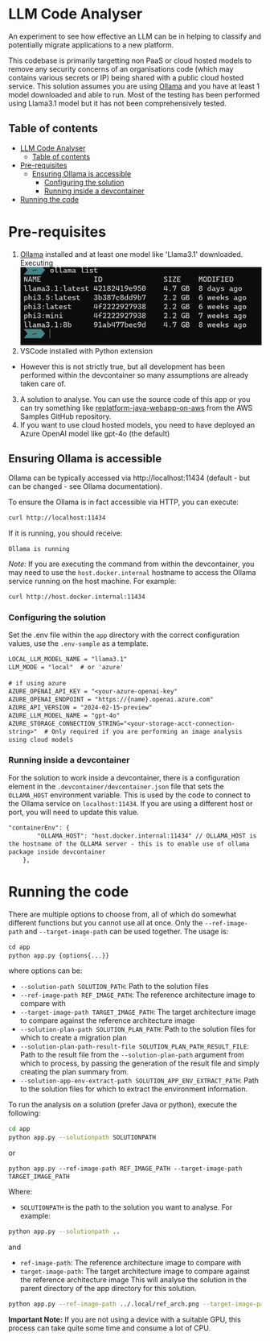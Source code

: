# LLM Code Analyser
An experiment to see how effective an LLM can be in helping to classify and potentially migrate applications to a new platform.

This codebase is primarily targetting non PaaS or cloud hosted models to remove any security concerns of an organisations code (which may contains various secrets or IP) being shared with a public cloud hosted service.
This solution assumes you are using [Ollama](https://ollama.com/) and you have at least 1 model downloaded and able to run. Most of the testing has been performed using Llama3.1 model but it has not been comprehensively tested.

## Table of contents
- [LLM Code Analyser](#llm-code-analyser)
  - [Table of contents](#table-of-contents)
- [Pre-requisites](#pre-requisites)
  - [Ensuring Ollama is accessible](#ensuring-ollama-is-accessible)
    - [Configuring the solution](#configuring-the-solution)
    - [Running inside a devcontainer](#running-inside-a-devcontainer)
- [Running the code](#running-the-code)

# Pre-requisites
1. [Ollama](https://ollama.com/) installed and at least one model like 'Llama3.1' downloaded. Executing 
![Ollama list](./images/ollama-list.png)
2. VSCode installed with Python extension
  - However this is not strictly true, but all development has been performed within the devcontainer so many assumptions are already taken care of.
3. A solution to analyse. You can use the source code of this app or you can try something like [replatform-java-webapp-on-aws](https://github.com/aws-samples/replatform-java-webapp-on-aws) from the AWS Samples GitHub repository.
4. If you want to use cloud hosted models, you need to have deployed an Azure OpenAI model like gpt-4o (the default)

## Ensuring Ollama is accessible
Ollama can be typically accessed via http://localhost:11434 (default - but can be changed - see Ollama documentation). 

To ensure the Ollama is in fact accessible via HTTP, you can execute:
```bash
curl http://localhost:11434
```
If it is running, you should receive:
```
Ollama is running
```
*Note:* If you are executing the command from within the devcontainer, you may need to use the `host.docker.internal` hostname to access the Ollama service running on the host machine. For example:
```bash
curl http://host.docker.internal:11434
```
### Configuring the solution
Set the .env file within the `app` directory with the correct configuration values, use the `.env-sample` as a template. 
```
LOCAL_LLM_MODEL_NAME = "llama3.1"
LLM_MODE = "local"  # or 'azure'

# if using azure
AZURE_OPENAI_API_KEY = "<your-azure-openai-key"
AZURE_OPENAI_ENDPOINT = "https://{name}.openai.azure.com"
AZURE_API_VERSION = "2024-02-15-preview"
AZURE_LLM_MODEL_NAME = "gpt-4o"
AZURE_STORAGE_CONNECTION_STRING="<your-storage-acct-connection-string>"  # Only required if you are performing an image analysis using cloud models

```
### Running inside a devcontainer
For the solution to work inside a devcontainer, there is a configuration element in the `.devcontainer/devcontainer.json` file that sets the `OLLAMA_HOST` environment variable. This is used by the code to connect to the Ollama service on `localhost:11434`. If you are using a different host or port, you will need to update this value.
```
"containerEnv": {
    	"OLLAMA_HOST": "host.docker.internal:11434" // OLLAMA_HOST is the hostname of the OLLAMA server - this is to enable use of ollama package inside devcontainer
	},
```

# Running the code
There are multiple options to choose from, all of which do somewhat different functions but you cannot use all at once. Only the `--ref-image-path` and `--target-image-path` can be used together.
The usage is:
```python
cd app
python app.py {options{...}}
```
where options can be: 
- `--solution-path SOLUTION_PATH`: Path to the solution files
- `--ref-image-path REF_IMAGE_PATH`: The reference architecture image to compare with
- `--target-image-path TARGET_IMAGE_PATH`: The target architecture image to compare against the reference architecture image
- `--solution-plan-path SOLUTION_PLAN_PATH`: Path to the solution files for which to create a migration plan
- `--solution-plan-path-result-file SOLUTION_PLAN_PATH_RESULT_FILE`: Path to the result file from the `--solution-plan-path` argument from which to process, by passing the generation of the result file and simply creating the plan summary from.
- `--solution-app-env-extract-path SOLUTION_APP_ENV_EXTRACT_PATH`: Path to the solution files for which to extract the environment information.


To run the analysis on a solution (prefer Java or python), execute the following:
```bash
cd app
python app.py --solutionpath SOLUTIONPATH
```
or
```
python app.py --ref-image-path REF_IMAGE_PATH --target-image-path TARGET_IMAGE_PATH
```
Where:
- `SOLUTIONPATH` is the path to the solution you want to analyse. For example:
```bash
python app.py --solutionpath ..
```
and
- `ref-image-path`: The reference architecture image to compare with
- `target-image-path`: The target architecture image to compare against the reference architecture image
This will analyse the solution in the parent directory of the app directory for this solution.
```bash
python app.py --ref-image-path ../.local/ref_arch.png --target-image-path ../.local/test_arch.png
```

**Important Note:** If you are not using a device with a suitable GPU, this process can take quite some time and consume a lot of CPU.

